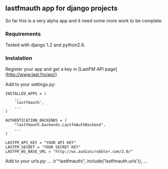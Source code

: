 ## lastfmauth app for django projects

So far this is a very alpha app and it need some more work to be complete.

### Requirements
Tested with django 1.2 and python2.6.

### Instalation
Register your app and get a key in [LastFM API page] (http://www.last.fm/api/)

Add to your settings.py:

    INSTALLED_APPS = (
        ...
        'lastfmauth',
        ...
    )

    AUTHENTICATION_BACKENDS = (
        "lastfmauth.backends.LastfmAuthBackend",
        ...
    )

    LASTFM_API_KEY = "YOUR API KEY"
    LASTFM_SECRET = "YOUR SECRET KEY"
    LASTFM_WS_BASE_URL = "http://ws.audioscrobbler.com/2.0/"

Add to your urls.py:
    ...
    (r'^lastfmauth/', include('lastfmauth.urls')),
    ...
